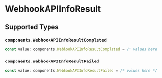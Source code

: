 # WebhookAPIInfoResult


## Supported Types

### `components.WebhookAPIInfoResultCompleted`

```typescript
const value: components.WebhookAPIInfoResultCompleted = /* values here */
```

### `components.WebhookAPIInfoResultFailed`

```typescript
const value: components.WebhookAPIInfoResultFailed = /* values here */
```

